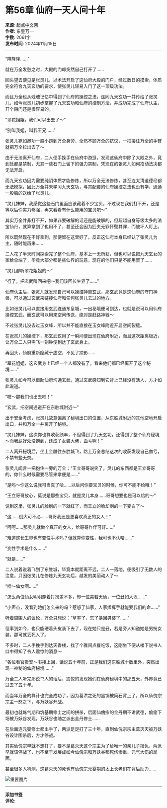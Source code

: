 # 第56章 仙府一天人间十年

**来源**: [起点中文网](https://www.qidian.com/book/1039579467/)  
**作者**: 东皇万一  
**字数**: 2061字  
**发布时间**: 2024年11月15日  

---

“隆隆隆……”

就在万全发愁之时，大殿的门却突然自己打开了……

回头望去便见是张灵儿，以术法开启了这仙府大殿的门户，经过数日的摸索，体质完全符合九天玄功的要求，使张灵儿轻易入门了这一顶级功法。

而且万全也从残魂记忆中得到了仙府的操控之法，连同九天玄功一并传给了张灵儿，如今张灵儿初步掌握了九天玄功和仙府的控制方法，并成功完成了仙府认主，开个殿门还是很容易的。

“翠花姐姐，我们可以出去了～”

“别叫我姐，叫我王兄……”

张灵儿宛如邀功一般小跑到万全身旁，全然不顾万全的抗议，一把搂住万全的手臂就把万全拉出去了～

由于无法离开仙府，二人便手挽手在仙府中游逛，发现这仙府中除了大殿之外，竟到处都是禁制，尤其一些石门上留下的强力禁制，凭现在的张灵儿如何掐动法决都无法开启。

而九天玄功因为需要纯阴体质才能修炼，所以万全无法修炼，甚至连太清道德经都无法模拟，因此万全并未学习九天玄功，与其配套的仙府操控之法也没有学，通通一股脑的送给了张灵儿。

“灵儿妹妹，我感觉这些石门里面应该藏着不少宝贝，不过现在我们打不开，还是等以后你实力够强，再来看看有什么能用的宝贝吧～”

其实万全并非打不开，如果非要破解的话还是能破解的，但超越自身等级太多的法宝仙丹，就算拿到了也用不了，甚至还会因为匹夫无罪怀璧其罪，而被坏人盯上。

所以既然现在不好拿到，那便留在这里好了，反正这仙府本身已经认了张灵儿为主，随时能再来……

二人花了半天时间探索完了整个仙府，基本上一无所获，但也可以说把九天玄女的家给全端了，毕竟大部分都是些仙界的玩意，现在的他们只是不能用罢了……

“灵儿都听翠花姐姐的～”

“行了，把玄武叫回来吧～我们该回长生界了……”

仙府认主后，张灵儿就发现自己可以操控神兽玄武，那玄武竟是这仙府的守门神兽，可以通过玄武来链接仙府和任何张灵儿去过的地方。

比如张灵儿可以直接用玄武连通东皇城，一出秘境便可到达，也就是说可以用仙府操控玄武，而玄武可以用来空间传送，绝对是赶路神器～

不过张灵儿没去过玉女峰，所以并不能直接在玉女峰附近开启空间裂缝。

在张灵儿的操控下，那玄武仅用了一瞬间便出现在仙府附近，而且这次距离极近，让万全二人只需飞一刻钟便到达了玄武身上。

再回头，仙府重新隐藏于虚空，不见了踪影……

“翠花姐姐，这玄武身上已经一个人都没有了，看来他们都已经离开了这个秘境……”

张灵儿如今可以借助仙府沟通玄武，通过玄武感知到它背上已经没有活人，方才如此说道。

“嗯～那我们也出去吧！”

“玄武，把空间通道开在东胜城附近～”

出于安全考虑，张灵儿故意偏离了秘境出口的位置，从东胜城附近的其他空地开启出口，并和万全一并离开了秘境。

“灵儿妹妹，这次你也算收获颇丰，不但得到了九天玄功，还得到了整个仙府秘境～而我屁好处没捞到，还成了女装大佬，血亏啊！”

二人离开秘境后，坐上金雕往东胜城飞，路上万全总结这次的收获发现自己血亏，不禁有些无奈。

张灵儿闻言一把抱住一旁的万全：“王立哥哥说笑了，灵儿的东西都是王立哥哥的，你什么时候需要尽管来拿便是……”

“是吗～你这么说我可当真了哈……以后问你要宝贝的时候，你可不能不给哦！”

“王立哥哥放心，莫说是那些宝贝，就是灵儿本身……哥哥想要也是可以给的～”

说到这里，张灵儿的脸刷的一下就红了，而王立的脸却刷的一下变白了～

“这……倒大可不必……哥哥我还是更喜欢真正的女人！”

“呵呵……那灵儿就做个真正的女人，给哥哥作伴可好……”

“难道这长生界也有变性手术吗？但就算你变性，我可也不认哈……”

“变性手术是什么……”

“就是……”

二人说着说着飞到了东胜城，毕竟本就距离不远，二人一落地，便吸引了无数人的注意，只因张灵儿在修炼九天玄功后，越发的美丽动人了～

“哇～仙女啊……”

“怎么两位仙女明明穿着打扮差不多，却一位美若天仙，一位丑如大汉……”

“小声点，没看到她们怎么来的吗？惹怒了仙家，人家挥挥手就能要我们的命……”

听着周围人的议论，万全只想说：“草率了，忘了换回男装了……”

但事到如今，也只能硬着头皮装下去了，现在她只是丑，若是旁人知道她是男扮女装，那可就丢死人了。

不多时，二人手挽手到达天香楼，找了个雅间点餐吃饭，这刚坐下便从楼下说书人口中得知了令人震惊的消息～

“各位看官贵安～书接上回，话说五十年前，正是我们这东胜城十数里外，突然出现一神秘的仙府秘境……”

万全二人听完那说书人的话后，震惊的发现她们在仙府秘境中的那五天，外界竟已过去了五十年。

而当年万全的算计也完全成功了，因为葛洪之死的黑锅被简石背上了，所以仙傀宗宗主一怒之下，与万妖谷开战。

最初也就炼气期和筑基期修士之间的拼杀，后面仙傀宗的金丹期不讲武德，偷偷下场被万妖谷发现，万妖谷也随之派出金丹修士……

在后面连元婴修士都出手了，两派足足打了三十年，直到仙傀宗宗主葛灭天被万妖谷设计围杀后，方才停战。

其实仙傀宗早就不想打了，要不是葛灭天这个宗主为了给唯一的亲儿子报仇，两派早就该停战了，也不至于发展成如今仙傀宗和万妖谷都死伤惨重、元气大伤的局面。

甚至很多人猜测，这葛灭天的死也有仙傀宗元婴期的太上长老们在背后助力……

![重要图片](https://gameapp-1252317822.file.myqcloud.com/yuewen/game/images/d9f495ddb86bfabaf6f9f10c783728b6.jpg)

--- 

**添加书签**  
**评论**:  